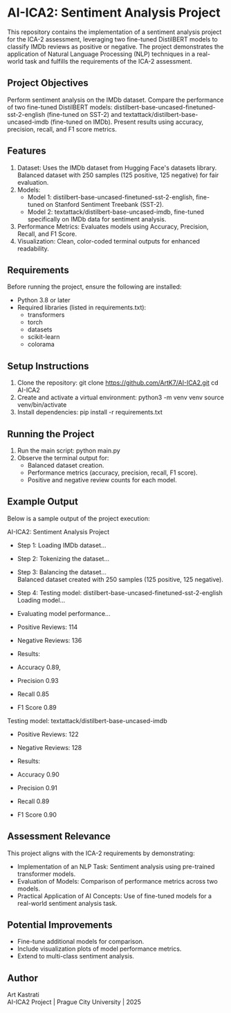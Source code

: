 # AI-ICA2: Sentiment Analysis Project

This repository contains the implementation of a sentiment analysis project for the ICA-2 assessment, leveraging two fine-tuned DistilBERT models to classify IMDb reviews as positive or negative. The project demonstrates the application of Natural Language Processing (NLP) techniques in a real-world task and fulfills the requirements of the ICA-2 assessment.

## Project Objectives
Perform sentiment analysis on the IMDb dataset. Compare the performance of two fine-tuned DistilBERT models: distilbert-base-uncased-finetuned-sst-2-english (fine-tuned on SST-2) and textattack/distilbert-base-uncased-imdb (fine-tuned on IMDb). Present results using accuracy, precision, recall, and F1 score metrics.

## Features
1. Dataset: Uses the IMDb dataset from Hugging Face's datasets library. Balanced dataset with 250 samples (125 positive, 125 negative) for fair evaluation.
2. Models: 
   - Model 1: distilbert-base-uncased-finetuned-sst-2-english, fine-tuned on Stanford Sentiment Treebank (SST-2).
   - Model 2: textattack/distilbert-base-uncased-imdb, fine-tuned specifically on IMDb data for sentiment analysis.
3. Performance Metrics: Evaluates models using Accuracy, Precision, Recall, and F1 Score.
4. Visualization: Clean, color-coded terminal outputs for enhanced readability.

## Requirements
Before running the project, ensure the following are installed:
- Python 3.8 or later
- Required libraries (listed in requirements.txt):
  - transformers
  - torch
  - datasets
  - scikit-learn
  - colorama

## Setup Instructions
1. Clone the repository:
   git clone https://github.com/ArtK7/AI-ICA2.git
   cd AI-ICA2
2. Create and activate a virtual environment:
   python3 -m venv venv
   source venv/bin/activate
3. Install dependencies:
   pip install -r requirements.txt

## Running the Project
1. Run the main script:
   python main.py
2. Observe the terminal output for:
   - Balanced dataset creation.
   - Performance metrics (accuracy, precision, recall, F1 score).
   - Positive and negative review counts for each model.

## Example Output
Below is a sample output of the project execution:

AI-ICA2: Sentiment Analysis Project  


* Step 1: Loading IMDb dataset...


* Step 2: Tokenizing the dataset...  


* Step 3: Balancing the dataset...  
Balanced dataset created with 250 samples (125 positive, 125 negative).  


* Step 4: Testing model: distilbert-base-uncased-finetuned-sst-2-english  
Loading model...  


* Evaluating model performance...  
* Positive Reviews: 114  
* Negative Reviews: 136  


* Results: 


* Accuracy 0.89,  
* Precision 0.93 
* Recall 0.85 
* F1 Score 0.89  

Testing model: textattack/distilbert-base-uncased-imdb  
* Positive Reviews: 122  
* Negative Reviews: 128  


* Results: 
* Accuracy 0.90 
* Precision 0.91
* Recall 0.89 
* F1 Score 0.90

## Assessment Relevance
This project aligns with the ICA-2 requirements by demonstrating:
* Implementation of an NLP Task: Sentiment analysis using pre-trained transformer models.
* Evaluation of Models: Comparison of performance metrics across two models.
* Practical Application of AI Concepts: Use of fine-tuned models for a real-world sentiment analysis task.

## Potential Improvements
* Fine-tune additional models for comparison.
* Include visualization plots of model performance metrics.
* Extend to multi-class sentiment analysis.

## Author
Art Kastrati  
AI-ICA2 Project | Prague City University | 2025
